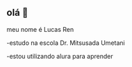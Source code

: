 ## olá 👋

meu nome é Lucas Ren

-estudo na escola Dr. Mitsusada Umetani


-estou utilizando alura para aprender 
